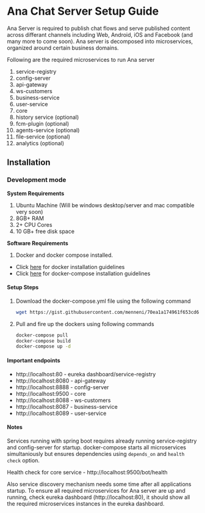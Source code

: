 ﻿# Ana Chat Server Setup Guide

Ana Server is required to publish chat flows and serve published content across differant channels including Web, Android, iOS and Facebook (and many more to come soon). Ana server is decomposed into microservices, organized around certain business domains.

Following are the required microservices to run Ana server

1) service-registry
2) config-server
3) api-gateway
4) ws-customers
5) business-service
6) user-service
7) core
8) history service (optional)
9) fcm-plugin (optional)
10) agents-service (optional)
11) file-service (optional)
12) analytics (optional)

## Installation

### Development mode

**System Requirements**

 1. Ubuntu Machine (Will be windows desktop/server and mac compatible very soon)
 2. 8GB+ RAM
 3. 2+ CPU Cores
 4. 10 GB+ free disk space

**Software Requirements**

 1. Docker and docker compose installed.
   - Click [here](https://docs.docker.com/engine/installation/linux/docker-ce/ubuntu/) for docker installation guidelines
   - Click [here](https://docs.docker.com/compose/install/) for docker-compose installation guidelines

#### Setup Steps
 1. Download the docker-compose.yml file using the following command
     ```bash
     wget https://gist.githubusercontent.com/menneni/70ea1a174961f653cd62c2ae3b22ec1b/raw/docker-compose.yml
     ```
 3. Pull and fire up the dockers using following commands
    ```bash
    docker-compose pull
    docker-compose build
    docker-compose up -d
#### Important endpoints
 - http://localhost:80   - eureka dashboard/service-registry
 - http://localhost:8080 - api-gateway
 - http://localhost:8888 - config-server
 - http://localhost:9500 - core
 - http://localhost:8088 - ws-customers
 - http://localhost:8087 - business-service
 - http://localhost:8089 - user-service
    
 #### Notes
 
 Services running with spring boot requires already running service-registry and config-server for startup. docker-compose starts all microservices simultaniously but ensures dependencies using `depends_on` and `health check` option.
 
 Health check for core service - http://localhost:9500/bot/health
 
 Also service discovery mechanism needs some time after all applications startup. To ensure all required microservices for Ana server are up and running, check eureka dashboard (http://localhost:80), it should show all the required microservices instances in the eureka dashboard.  
    